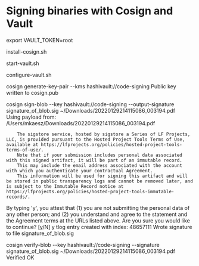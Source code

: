 # Signing binaries with Cosign and Vault

export VAULT_TOKEN=root

install-cosign.sh

start-vault.sh

configure-vault.sh

cosign generate-key-pair --kms hashivault://code-signing 
Public key written to cosign.pub

cosign sign-blob --key hashivault://code-signing --output-signature signature_of_blob.sig ~/Downloads/20220129214115086_003194.pdf                                                            
Using payload from: /Users/mkaesz/Downloads/20220129214115086_003194.pdf

        The sigstore service, hosted by sigstore a Series of LF Projects, LLC, is provided pursuant to the Hosted Project Tools Terms of Use, available at https://lfprojects.org/policies/hosted-project-tools-terms-of-use/.
        Note that if your submission includes personal data associated with this signed artifact, it will be part of an immutable record.
        This may include the email address associated with the account with which you authenticate your contractual Agreement.
        This information will be used for signing this artifact and will be stored in public transparency logs and cannot be removed later, and is subject to the Immutable Record notice at https://lfprojects.org/policies/hosted-project-tools-immutable-records/.

By typing 'y', you attest that (1) you are not submitting the personal data of any other person; and (2) you understand and agree to the statement and the Agreement terms at the URLs listed above.
Are you sure you would like to continue? [y/N] y
tlog entry created with index: 48657111
Wrote signature to file signature_of_blob.sig


cosign verify-blob --key hashivault://code-signing --signature signature_of_blob.sig ~/Downloads/20220129214115086_003194.pdf
Verified OK
```
